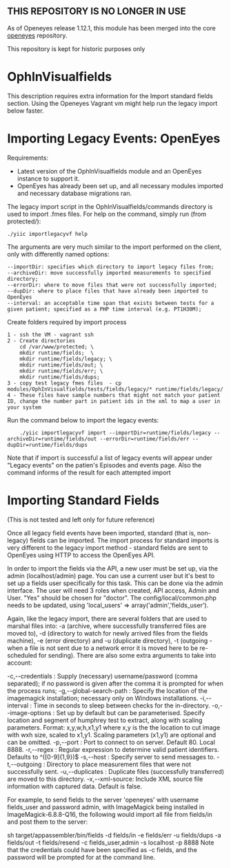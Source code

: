 ## THIS REPOSITORY IS NO LONGER IN USE

As of Openeyes release 1.12.1, this module has been merged into the core [openeyes](https://github.com/openeyes/openeyes) repository.

This repository is kept for historic purposes only


OphInVisualfields
=================

This description requires extra information for the Import standard fields section.
Using the Openeyes Vagrant vm might help run the legacy import below faster.

Importing Legacy Events: OpenEyes
=================================

Requirements:

- Latest version of the OphInVisualfields module and an OpenEyes instance to support it.
- OpenEyes has already been set up, and all necessary modules imported and necessary database migrations ran.

The legacy import script in the OphInVisualfields/commands directory is used to import .fmes files.
For help on the command, simply run (from protected/):

	./yiic importlegacyvf help

The arguments are very much similar to the import performed on the client, only with differently named options:

	--importDir: specifies which directory to import legacy files from;
	--archiveDir: move successfully imported measurements to specified directory;
	--errorDir: where to move files that were not successfully imported;
	--dupDir: where to place files that have already been imported to OpenEyes
	--interval: an acceptable time span that exists between tests for a given patient; specified as a PHP time interval (e.g. PT1H30M);

Create folders required by import process

	1 - ssh the VM - vagrant ssh
	2 - Create directories
		cd /var/www/protected; \
		mkdir runtime/fields;  \
		mkdir runtime/fields/legacy; \
		mkdir runtime/fields/out; \
		mkdir runtime/fields/err; \
		mkdir runtime/fields/dups;
	3 - copy test legacy fmes files  - cp  modules/OphInVisualfields/tests/fields/legacy/* runtime/fields/legacy/
	4 - These files have sample numbers that might not match your patient ID, change the number part in patient ids in the xml to map a user in your system


Run the command below to import the legacy events:

        ./yiic importlegacyvf import --importDir=runtime/fields/legacy --archiveDir=runtime/fields/out --errorDir=runtime/fields/err --dupDir=runtime/fields/dups

Note that if import is successful a list of legacy events will appear under "Legacy events" on the patien's Episodes and events page.
Also the command informs of the result for each attempted import

Importing Standard Fields
=========================

(This is not tested and left only for future reference)

Once all legacy field events have been imported, standard (that is, non-legacy) fields can be imported. The import process for standard imports is very different to the legacy import method - standard fields are sent to OpenEyes using HTTP to access the OpenEyes API.

In order to import the fields via the API, a new user must be set up, via the admin (localhost/admin) page. You can use a current user but it's best to set up a fields user specifically for this task. This can be done via the admin interface. The user will need 3 roles when created, API access, Admin and User. "Yes" should be chosen for "doctor". The config/local/common.php needs to be updated, using  'local_users' => array('admin','fields_user').

Again, like the legacy import, there are several folders that are used to marshal files into: -a (archive, where successfully transferred files are moved to), -d (directory to watch for newly arrived files from the fields machine), -e (error directory) and -u (duplicate directory), -t (outgoing - when a file is not sent due to a network error it is moved here to be re-scheduled for sending). There are also some extra arguments to take into account:

 -c,--credentials <arg>: Supply (necessary) username/password (comma separated); if no password is given after the comma it is prompted for when the process runs;
 -g,--global-search-path <arg>: Specify the location of the imagemagick installation; necessary only on Windows installations.
 -i,--interval <arg>: Time in seconds to sleep between checks for the in-directory.
 -o,--image-options <arg>: Set up by default but can be parameterised. Specify location and segment of humphrey test to extract, along with scaling parameters. Format: x,y,w,h,x1,y1 where x,y is the the location to cut image with wxh size, scaled to x1,y1. Scaling parameters (x1,y1) are optional and can be omitted.
 -p,--port <arg>: Port to connect to on server. Default 80. Local 8888.
 -r,--regex <arg>: Regular expression to determine valid patient identifiers. Defaults to ^([0-9]{1,9})$
 -s,--host <arg>: Specify server to send messages to.
 -t,--outgoing <arg>: Directory to place measurement files that were not successfully sent.
 -u,--duplicates <arg>: Duplicate files (successfully transferred) are moved to this directory.
 -x,--xml-source: Include XML source file information with captured data. Default is false.

For example, to send fields to the server 'openeyes' with username fields_user and password admin, with ImageMagick being installed in
ImageMagick-6.8.8-Q16, the following would import all file from fields/in and post them to the server:


sh target/appassembler/bin/fields -d fields/in -e fields/err -u fields/dups -a fields/out -t fields/resend -c fields_user,admin -s localhost -p 8888
Note that the credentials could have been specified as -c fields, and the password will be prompted for at the command line.
